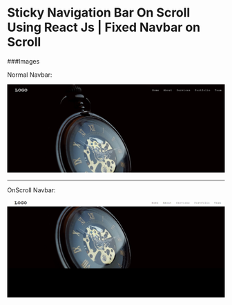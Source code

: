 
# Sticky Navigation Bar On Scroll Using React Js | Fixed Navbar on Scroll

###Images

Normal Navbar:

![](https://github.com/azmir849/complete-js/blob/master/all/Only%20Vanila%20JavaScript/Sticky%20Navbar/normal.png?raw=true)

----
OnScroll Navbar:

![](https://github.com/azmir849/complete-js/blob/master/all/Only%20Vanila%20JavaScript/Sticky%20Navbar/onscroll.png?raw=trueg)

